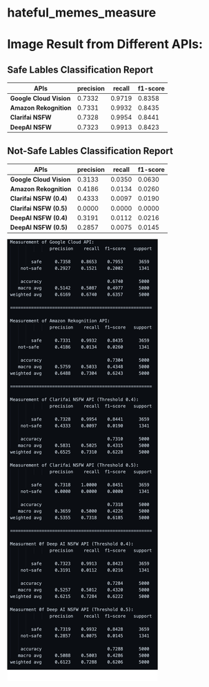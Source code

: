 # hateful_memes_measure
 
# Image Result from Different APIs:

## Safe Lables Classification Report
| APIs | precision | recall | f1-score | 
| --- | --- | --- | --- |
| **Google Cloud Vision** |0.7332 | 0.9719 | 0.8358 |
| **Amazon Rekognition** | 0.7331 | 0.9932 | 0.8435 |
| **Clarifai NSFW**  | 0.7328 | 0.9954 | 0.8441 |
| **DeepAI NSFW** | 0.7323 | 0.9913 | 0.8423 |


## Not-Safe Lables Classification Report
| APIs| precision | recall | f1-score | 
| --- | --- | --- | --- | 
| **Google Cloud Vision**| 0.3133| 0.0350 | 0.0630 |
| **Amazon Rekognition**| 0.4186 | 0.0134 | 0.0260 | 
| **Clarifai NSFW (0.4)**| 0.4333| 0.0097 | 0.0190 |
| **Clarifai NSFW (0.5)**| 0.0000| 0.0000 | 0.0000 |
| **DeepAI NSFW (0.4)** | 0.3191| 0.0112 | 0.0216 |
| **DeepAI NSFW (0.5)** | 0.2857| 0.0075 | 0.0145 |


![alt text](https://github.com/keyanUB/hateful_memes_measure/blob/main/img_result.png?raw=true)
